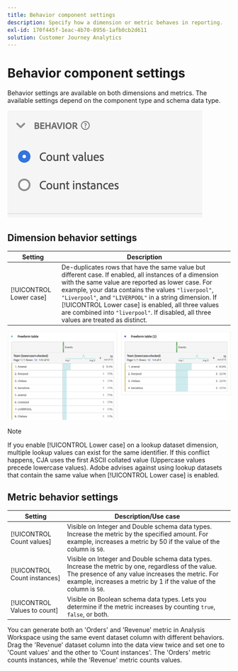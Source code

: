 ```yaml
---
title: Behavior component settings
description: Specify how a dimension or metric behaves in reporting.
exl-id: 170f445f-1eac-4b70-8956-1afb0cb2d611
solution: Customer Journey Analytics
---
```

# Behavior component settings

Behavior settings are available on both dimensions and metrics. The available settings depend on the component type and schema data type.

![Behavior settings](../assets/behavior-settings.png)

## Dimension behavior settings

| Setting | Description|
| --- | --- |
| [!UICONTROL Lower case] | De-duplicates rows that have the same value but different case. If enabled, all instances of a dimension with the same value are reported as lower case. For example, your data contains the values `"liverpool"`, `"Liverpool"`, and `"LIVERPOOL"` in a string dimension. If [!UICONTROL Lower case] is enabled, all three values are combined into `"liverpool"`. If disabled, all three values are treated as distinct. |

![Case-sensitive dimension](../assets/case-sens-workspace.png)

>[!NOTE]
>
>If you enable [!UICONTROL Lower case] on a lookup dataset dimension, multiple lookup values can exist for the same identifier. If this conflict happens, CJA uses the first ASCII collated value (Uppercase values precede lowercase values). Adobe advises against using lookup datasets that contain the same value when [!UICONTROL Lower case] is enabled.

## Metric behavior settings

| Setting | Description/Use case |
| --- | --- |
| [!UICONTROL Count values] | Visible on Integer and Double schema data types. Increase the metric by the specified amount. For example, increases a metric by 50 if the value of the column is `50`. |
| [!UICONTROL Count instances] | Visible on Integer and Double schema data types. Increase the metric by one, regardless of the value. The presence of any value increases the metric. For example, increases a metric by 1 if the value of the column is `50`. |
| [!UICONTROL Values to count] | Visible on Boolean schema data types. Lets you determine if the metric increases by counting `true`, `false`, or both. |

You can generate both an 'Orders' and 'Revenue' metric in Analysis Workspace using the same event dataset column with different behaviors. Drag the 'Revenue' dataset column into the data view twice and set one to 'Count values' and the other to 'Count instances'. The 'Orders' metric counts instances, while the 'Revenue' metric counts values.
